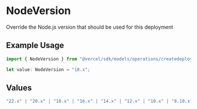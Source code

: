 # NodeVersion

Override the Node.js version that should be used for this deployment

## Example Usage

```typescript
import { NodeVersion } from "@vercel/sdk/models/operations/createdeployment.js";

let value: NodeVersion = "18.x";
```

## Values

```typescript
"22.x" | "20.x" | "18.x" | "16.x" | "14.x" | "12.x" | "10.x" | "8.10.x"
```
